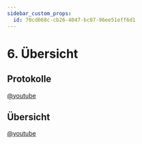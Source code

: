 ```yaml
---
sidebar_custom_props:
  id: 70cd068c-cb26-4047-bc07-96ee51eff6d1
---
```

# 6. Übersicht

## Protokolle 

<Answer type="state" webKey="75547c8f-3baf-4b15-9ebc-c5889ce14994" label="Gesehen?" />

[@youtube](https://www.youtube-nocookie.com/embed/E5bSumTAHZE)


## Übersicht

<Answer type="state" webKey="721f0995-e2ea-43d5-99ae-e7d2a070c286" label="Gesehen?" />

[@youtube](https://www.youtube-nocookie.com/embed/YJGGYKAV4pA)


